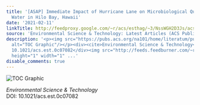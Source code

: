 ```yaml
---
title: '[ASAP] Immediate Impact of Hurricane Lane on Microbiological Quality of Coastal
  Water in Hilo Bay, Hawaii'
date: '2021-02-11'
linkTitle: http://feedproxy.google.com/~r/acs/esthag/~3/NssWGH2D3Js/acs.est.0c07082
source: 'Environmental Science & Technology: Latest Articles (ACS Publications)'
description: '<p><img src="https://pubs.acs.org/na101/home/literatum/publisher/achs/journals/content/esthag/0/esthag.ahead-of-print/acs.est.0c07082/20210211/images/medium/es0c07082_0008.gif"
  alt="TOC Graphic"/></p><div><cite>Environmental Science & Technology</cite></div><div>DOI:
  10.1021/acs.est.0c07082</div><img src="http://feeds.feedburner.com/~r/acs/esthag/~4/NssWGH2D3Js"
  height="1" width="1" ...'
disable_comments: true
---
```

<p><img src="https://pubs.acs.org/na101/home/literatum/publisher/achs/journals/content/esthag/0/esthag.ahead-of-print/acs.est.0c07082/20210211/images/medium/es0c07082_0008.gif" alt="TOC Graphic"/></p><div><cite>Environmental Science & Technology</cite></div><div>DOI: 10.1021/acs.est.0c07082</div><img src="http://feeds.feedburner.com/~r/acs/esthag/~4/NssWGH2D3Js" height="1" width="1" ...